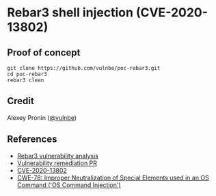 Rebar3 shell injection (CVE-2020-13802)
=====

## Proof of concept

    git clone https://github.com/vulnbe/poc-rebar3.git
    cd poc-rebar3
    rebar3 clean

## Credit

Alexey Pronin ([@vulnbe](https://twitter.com/vulnbe))

## References

* [Rebar3 vulnerability analysis](https://vuln.be/post/rebar3-command-injection/)
* [Vulnerability remediation PR](https://github.com/erlang/rebar3/pull/2302)
* [CVE-2020-13802](https://cve.mitre.org/cgi-bin/cvename.cgi?name=CVE-2020-13802)
* [CWE-78: Improper Neutralization of Special Elements used in an OS Command ('OS Command Injection')](https://cwe.mitre.org/data/definitions/78.html)
